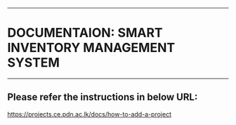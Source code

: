 ___
# DOCUMENTAION: SMART INVENTORY MANAGEMENT SYSTEM
___

## Please refer the instructions in below URL:

https://projects.ce.pdn.ac.lk/docs/how-to-add-a-project

